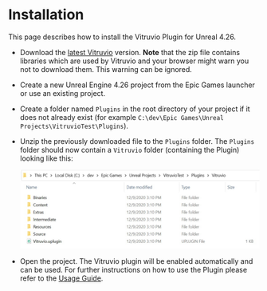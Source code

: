 # Installation

This page describes how to install the Vitruvio Plugin for Unreal 4.26.

* Download the [latest Vitruvio](https://github.com/Esri/vitruvio/releases/latest) version. **Note** that the zip file contains libraries which are used by Vitruvio and your browser might warn you not to download them. This warning can be ignored.

* Create a new Unreal Engine 4.26 project from the Epic Games launcher or use an existing project.

* Create a folder named `Plugins` in the root directory of your project if it does not already exist (for example `C:\dev\Epic Games\Unreal Projects\VitruvioTest\Plugins`).
  
* Unzip the previously downloaded file to the `Plugins` folder. The `Plugins` folder should now contain a `Vitruvio` folder (containing the Plugin) looking like this:
  
  <img src="img/plugin_folder.jpg" width="700">
  
* Open the project. The Vitruvio plugin will be enabled automatically and can be used. For further instructions on how to use the Plugin please refer to the [Usage Guide](usage.md).
  
  
  
  
  
  
  
  
  

